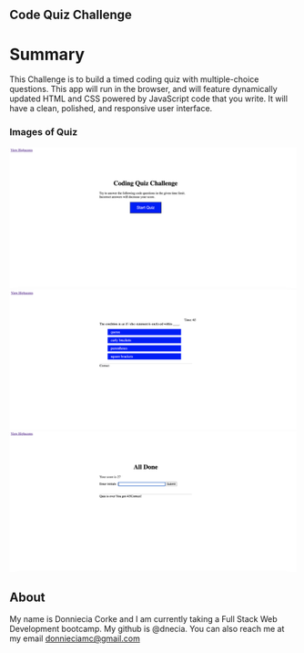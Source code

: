 ## Code Quiz Challenge

# Summary 

This Challenge is to build a timed coding quiz with multiple-choice questions. This app will run in the browser, and will feature dynamically updated HTML and CSS powered by JavaScript code that you write. It will have a clean, polished, and responsive user interface.


### Images of Quiz
![alt text](./assets/Screen%20Shot%202022-11-13%20at%2011.49.55%20PM.png)
![alt text](./assets/Screen%20Shot%202022-11-13%20at%2011.50.08%20PM.png)
![alt text](./assets/Screen%20Shot%202022-11-13%20at%2011.50.48%20PM.png)

## About
My name is Donniecia Corke and I am currently taking a Full Stack Web Development bootcamp. My github is @dnecia. You can also reach me at my email donnieciamc@gmail.com
